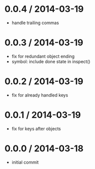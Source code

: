 
0.0.4 / 2014-03-19
==================

 * handle trailing commas

0.0.3 / 2014-03-19
==================

 * fix for redundant object ending
 * symbol: include done state in inspect()

0.0.2 / 2014-03-19
==================

 * fix for already handled keys

0.0.1 / 2014-03-19 
==================

 * fix for keys after objects

0.0.0 / 2014-03-18
==================

 * initial commit
